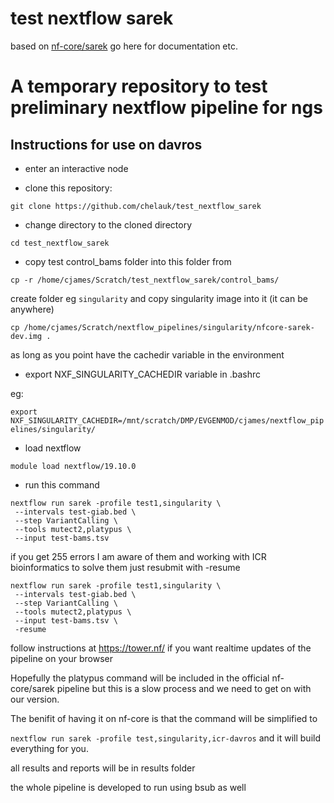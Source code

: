 # test nextflow sarek
based on [nf-core/sarek](https://github.com/nf-core/sarek)
go here for documentation etc.

# A temporary repository to test preliminary nextflow pipeline for ngs

## Instructions for use on davros

* enter an interactive node 

* clone this repository:

`git clone https://github.com/chelauk/test_nextflow_sarek`

* change directory to the cloned directory

`cd test_nextflow_sarek`

* copy test control_bams folder into this folder from

`cp -r /home/cjames/Scratch/test_nextflow_sarek/control_bams/`

create folder eg `singularity` and copy singularity image into it (it can be anywhere)

`cp /home/cjames/Scratch/nextflow_pipelines/singularity/nfcore-sarek-dev.img .`

as long as you point have the cachedir variable in the environment

* export NXF_SINGULARITY_CACHEDIR variable in .bashrc

eg:

`export NXF_SINGULARITY_CACHEDIR=/mnt/scratch/DMP/EVGENMOD/cjames/nextflow_pipelines/singularity/`

* load nextflow

`module load nextflow/19.10.0`

* run this command

```
nextflow run sarek -profile test1,singularity \
 --intervals test-giab.bed \
 --step VariantCalling \
 --tools mutect2,platypus \
 --input test-bams.tsv
 ```
if you get 255 errors I am aware of them and working with ICR bioinformatics to solve them just resubmit with -resume

```
nextflow run sarek -profile test1,singularity \
 --intervals test-giab.bed \
 --step VariantCalling \
 --tools mutect2,platypus \
 --input test-bams.tsv \
 -resume
 ```
 
 
 follow instructions at https://tower.nf/ if you want realtime updates of the pipeline on your browser
 
 Hopefully the platypus command will be included in the official nf-core/sarek pipeline but this is a slow process and we need to get on with our version.
 
 The benifit of having it on nf-core is that the command will be simplified to 
 
 `nextflow run sarek -profile test,singularity,icr-davros` and it will build everything for you.
 
 
all results and reports will be in results folder

the whole pipeline is developed to run using bsub as well
